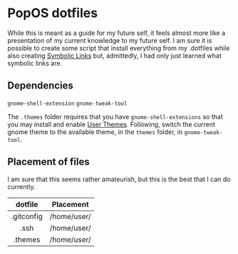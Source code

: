 # PopOS dotfiles

While this is meant as a guide for my future self, it feels almost more like a presentation of my current knowledge to my future self. I am sure it is possible to create some script that install everything from my .dotfiles while also creating [Symbolic Links](https://www.freecodecamp.org/news/symlink-tutorial-in-linux-how-to-create-and-remove-a-symbolic-link/) but, admittedly, I had only just learned what symbolic links are.

## Dependencies

`gnome-shell-extension`
`gnome-tweak-tool`

The `.themes` folder requires that you have `gnome-shell-extensions` so that you may install and enable [User Themes](https://extensions.gnome.org/extension/19/user-themes/). Following, switch the current gnome theme to the available theme, in the `themes` folder, in `gnome-tweak-tool`.



## Placement of files

I am sure that this seems rather amateurish, but this is the best that I can do currently.

| dotfile    | Placement   |
| :--------: | :---------: |
| .gitconfig | /home/user/ |
| .ssh       | /home/user/ |
| .themes    | /home/user/ |
